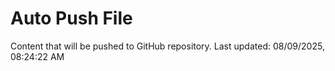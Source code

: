 # Auto Push File

Content that will be pushed to GitHub repository.
Last updated: 08/09/2025, 08:24:22 AM